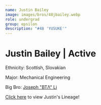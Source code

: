 ```yaml
---
name: Justin Bailey
image: images/bros/48jbailey.webp
role: undergrad
group: epsilon
description: "#48 'YUSUKE'"
---
```


# Justin Bailey | Active
Ethnicity: Scottish, Slovakian

Major: Mechanical Engineering

Big Bro: [Joseph "BTΛ" Li](38jli)

[Click here](/ujis/) to view Justin's Lineage!